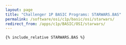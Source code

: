 ```yaml
---
layout: page
title: "Challenger 1P BASIC Programs: STARWARS.BAS"
permalink: /software/osi/c1p/basic/osi/starwars/
redirect_from: /apps/c1p/BASIC/OSI/starwars/
---
```


```basic
{% include_relative STARWARS.BAS %}
```
